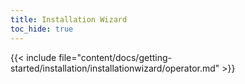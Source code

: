 ```yaml
--- 
title: Installation Wizard
toc_hide: true 
---
```

  {{< include file="content/docs/getting-started/installation/installationwizard/operator.md" >}}